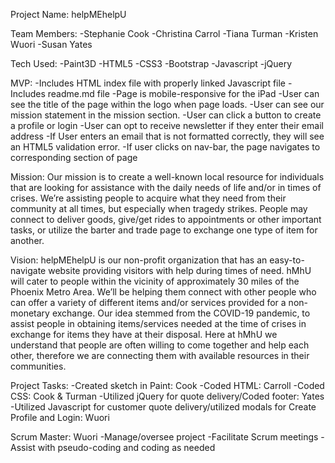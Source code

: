 Project Name: 	helpMEhelpU

Team Members:	-Stephanie Cook
			    -Christina Carrol
			    -Tiana Turman
			    -Kristen Wuori
			    -Susan Yates

Tech Used:		-Paint3D
			    -HTML5
			    -CSS3
				-Bootstrap
			    -Javascript
			    -jQuery

MVP:			-Includes HTML index file with properly linked Javascript file
			    -Includes readme.md file
			    -Page is mobile-responsive for the iPad
				-User can see the title of the page within the logo when page loads.
			    -User can see our mission statement in the mission section.
			    -User can click a button to create a profile or login
			    -User can opt to receive newsletter if they enter their email address
				-If User enters an email that is not formatted correctly, they will see an HTML5 validation error.
			    -If user clicks on nav-bar, the page navigates to corresponding section of page

Mission:		Our mission is to create a well-known local resource for individuals that are looking for assistance with the daily needs of life and/or in times of crises. We’re assisting people to acquire what they need from their community at all times, but especially when tragedy strikes. People may connect to deliver goods, give/get rides to appointments or other important tasks, or utilize the barter and trade page to exchange one type of item for another.


Vision:			helpMEhelpU is our non-profit organization that has an easy-to-navigate website providing visitors with help during times of need. hMhU will cater to people within the vicinity of approximately 30 miles of the Phoenix Metro Area. We’ll be helping them connect with other people who can offer a variety of different items and/or services provided for a non-monetary exchange. Our idea stemmed from the COVID-19 pandemic, to assist people in obtaining items/services needed at the time of crises in exchange for items they have at their disposal. Here at hMhU we understand that people are often willing to come together and help each other, therefore we are connecting them with available resources in their communities.

Project Tasks:	-Created sketch in Paint: Cook
				-Coded HTML: Carroll
				-Coded CSS: Cook & Turman
				-Utilized jQuery for quote delivery/Coded footer: Yates
				-Utilized Javascript for customer quote delivery/utilized modals for Create Profile and Login: Wuori
				
Scrum Master: Wuori
				-Manage/oversee project 
				-Facilitate Scrum meetings 
				-Assist with pseudo-coding and coding as needed